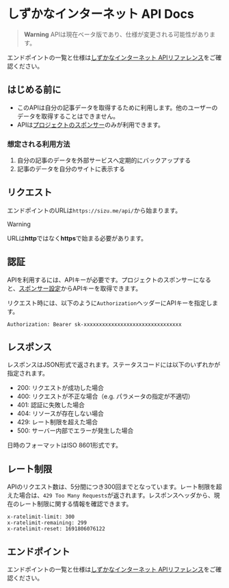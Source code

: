 # しずかなインターネット API Docs


> **Warning**
> APIは現在ベータ版であり、仕様が変更される可能性があります。

エンドポイントの一覧と仕様は[しずかなインターネット APIリファレンス](https://catnose99.github.io/quiet-internet-api-docs)をご確認ください。

## はじめる前に

- このAPIは自分の記事データを取得するために利用します。他のユーザーのデータを取得することはできません。
- APIは[プロジェクトのスポンサー](https://sizu.me/sponsors/purchase)のみが利用できます。

### 想定される利用方法
1. 自分の記事のデータを外部サービスへ定期的にバックアップする
2. 記事のデータを自分のサイトに表示する

## リクエスト

エンドポイントのURLは`https://sizu.me/api/`から始まります。


> [!WARNING]  
> URLは**http**ではなく**https**で始まる必要があります。

## 認証

APIを利用するには、APIキーが必要です。プロジェクトのスポンサーになると、[スポンサー設定](https://sizu.me/dashboard/settings?tab=sponsor)からAPIキーを取得できます。

リクエスト時には、以下のように`Authorization`ヘッダーにAPIキーを指定します。

```
Authorization: Bearer sk-xxxxxxxxxxxxxxxxxxxxxxxxxxxxxxxx
```

## レスポンス

レスポンスはJSON形式で返されます。ステータスコードには以下のいずれかが指定されます。

- 200: リクエストが成功した場合
- 400: リクエストが不正な場合（e.g. パラメータの指定が不適切）
- 401: 認証に失敗した場合
- 404: リソースが存在しない場合
- 429: レート制限を超えた場合
- 500: サーバー内部でエラーが発生した場合

日時のフォーマットはISO 8601形式です。

## レート制限

APIのリクエスト数は、5分間につき300回までとなっています。レート制限を超えた場合は、`429 Too Many Requests`が返されます。レスポンスヘッダから、現在のレート制限に関する情報を確認できます。

```
x-ratelimit-limit: 300
x-ratelimit-remaining: 299
x-ratelimit-reset: 1691806076122
```

## エンドポイント

エンドポイントの一覧と仕様は[しずかなインターネット APIリファレンス](https://catnose99.github.io/quiet-internet-api-docs)をご確認ください。

